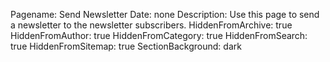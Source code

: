 Pagename: Send Newsletter
Date: none
Description: Use this page to send a newsletter to the newsletter subscribers.
HiddenFromArchive: true
HiddenFromAuthor: true
HiddenFromCategory: true
HiddenFromSearch: true
HiddenFromSitemap: true
SectionBackground: dark
